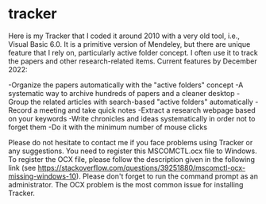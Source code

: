 # tracker
Here is my Tracker that I coded it around 2010 with a very old tool, i.e., Visual Basic 6.0. It is a primitive version of Mendeley, but there are unique feature that I rely on, particularly active folder concept. I often use it to track the papers and other research-related items. Current features by December 2022:

-Organize the papers automatically with the "active folders" concept 
-A systematic way to archive hundreds of papers and a cleaner desktop
-Group the related articles with search-based "active folders" automatically
-Record a meeting and take quick notes
-Extract a research webpage based on your keywords
-Write chronicles and ideas systematically in order not to forget them
-Do it with the minimum number of mouse clicks

Please do not hesitate to contact me if you face problems using Tracker or any suggestions. You need to register this MSCOMCTL.ocx file to Windows. To register the OCX file, please follow the description given in the following link (see https://stackoverflow.com/questions/39251880/mscomctl-ocx-missing-windows-10). Please don't forget to run the command prompt as an administrator. The OCX problem is the most common issue for installing Tracker.
